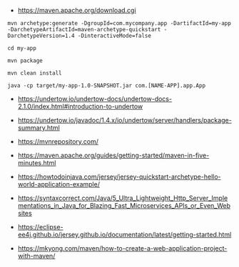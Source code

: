 - https://maven.apache.org/download.cgi



`mvn archetype:generate -DgroupId=com.mycompany.app -DartifactId=my-app -DarchetypeArtifactId=maven-archetype-quickstart -DarchetypeVersion=1.4 -DinteractiveMode=false`


`cd my-app`


`mvn package`


`mvn clean install`


`java -cp target/my-app-1.0-SNAPSHOT.jar com.[NAME-APP].app.App`



-  https://undertow.io/undertow-docs/undertow-docs-2.1.0/index.html#introduction-to-undertow


-  https://undertow.io/javadoc/1.4.x/io/undertow/server/handlers/package-summary.html


-  https://mvnrepository.com/


-  https://maven.apache.org/guides/getting-started/maven-in-five-minutes.html


-  https://howtodoinjava.com/jersey/jersey-quickstart-archetype-hello-world-application-example/


-  https://syntaxcorrect.com/Java/5_Ultra_Lightweight_Http_Server_Implementations_in_Java_for_Blazing_Fast_Microservices_APIs_or_Even_Websites

-  https://eclipse-ee4j.github.io/jersey.github.io/documentation/latest/getting-started.html


-  https://mkyong.com/maven/how-to-create-a-web-application-project-with-maven/
